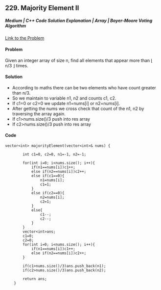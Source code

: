## 229. Majority Element II

##### Medium | C++ Code Solution Explanation | Array | Boyer-Moore Voting Algorithm

[Link to the Problem](https://leetcode.com/problems/majority-element-ii/)

#### Problem

Given an integer array of size n, find all elements that appear more than ⌊ n/3 ⌋ times.

#### Solution

- According to maths there can be two elements who have count greater than n/3.
- So we maintain to variable n1, n2 and counts c1, c2.
- If c1=0 or c2=0 we update n1=nums[i] or n2=nums[i].
- After getting the nums we cross check that count of the n1, n2 by traversing the array again.
- If c1>nums.size()/3 push into res array
- If c2>nums.size()/3 push into res array

#### Code

```
vector<int> majorityElement(vector<int>& nums) {

        int c1=0, c2=0, n1=-1, n2=-1;

        for(int i=0; i<nums.size(); i++){
            if(n1==nums[i])c1++;
            else if(n2==nums[i])c2++;
            else if(c1==0){
                n1=nums[i];
                c1=1;
            }
            else if(c2==0){
                n2=nums[i];
                c2=1;
            }
            else{
                c1--;
                c2--;
            }
        }
        vector<int>ans;
        c1=0;
        c2=0;
        for(int i=0; i<nums.size(); i++){
            if(n1==nums[i])c1++;
            else if(n2==nums[i])c2++;
        }

        if(c1>nums.size()/3)ans.push_back(n1);
        if(c2>nums.size()/3)ans.push_back(n2);

        return ans;
    }
```
